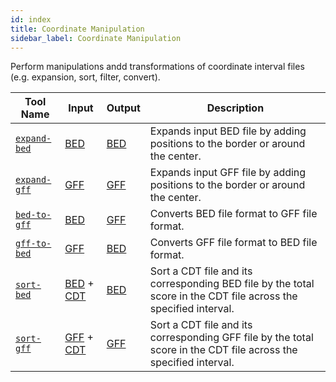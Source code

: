 ```yaml
---
id: index
title: Coordinate Manipulation
sidebar_label: Coordinate Manipulation
---
```


Perform manipulations andd transformations of coordinate interval files (e.g. expansion, sort, filter, convert).

| Tool Name | Input | Output | Description |
| ------------- | ------------- | ------------- | ------------- |
| [`expand-bed`][expand-bed] | [BED][bed-format] | [BED][bed-format] | Expands input BED file by adding positions to the border or around the center. |
| [`expand-gff`][expand-gff] | [GFF][gff-format] | [GFF][gff-format] | Expands input GFF file by adding positions to the border or around the center. |
| [`bed-to-gff`][bed-to-gff] | [BED][bed-format] | [GFF][gff-format] | Converts BED file format to GFF file format. |
| [`gff-to-bed`][gff-to-bed] | [GFF][gff-format] | [BED][bed-format] | Converts GFF file format to BED file format. |
| [`sort-bed`][sort-bed] | [BED][bed-format] + [CDT][cdt-format] | [BED][bed-format] | Sort a CDT file and its corresponding BED file by the total score in the CDT file across the specified interval. |
| [`sort-gff`][sort-gff] | [GFF][gff-format] + [CDT][cdt-format] | [GFF][gff-format] | Sort a CDT file and its corresponding GFF file by the total score in the CDT file across the specified interval. |


[bed-to-gff]:/docs/Tools/coordinate-manipulation/bed-to-gff
[gff-to-bed]:/docs/Tools/coordinate-manipulation/gff-to-bed
[expand-bed]:/docs/Tools/coordinate-manipulation/expand-bed
[expand-gff]:/docs/Tools/coordinate-manipulation/expand-gff
[sort-bed]:/docs/Tools/coordinate-manipulation/sort-bed
[sort-gff]:/docs/Tools/coordinate-manipulation/sort-gff

[bed-format]:/docs/References/file-formats#bed
[cdt-format]:/docs/References/file-formats#cdt
[gff-format]:/docs/References/file-formats#gff
[mat-format]:/docs/References/file-formats#matrix-format-custom-for-these-toolss

